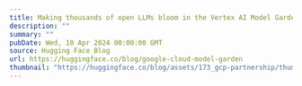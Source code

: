 ```yaml
---
title: Making thousands of open LLMs bloom in the Vertex AI Model Garden
description: ""
summary: ""
pubDate: Wed, 10 Apr 2024 00:00:00 GMT
source: Hugging Face Blog
url: https://huggingface.co/blog/google-cloud-model-garden
thumbnail: "https://huggingface.co/blog/assets/173_gcp-partnership/thumbnail.jpg"
---
```


